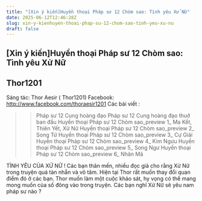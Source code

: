 ```yaml
---
title: "[Xin ý kiến]Huyền thoại Pháp sư 12 Chòm sao: Tình yêu Xử Nữ"
date: 2025-06-12T12:46:28Z
slug: xin-y-kienhuyen-thoai-phap-su-12-chom-sao-tinh-yeu-xu-nu
draft: false
---
```


## [Xin ý kiến]Huyền thoại Pháp sư 12 Chòm sao: Tình yêu Xử Nữ

## Thor1201

Sáng tác: Thor Aesir ( Thor1201)
 Facebook: http://www.facebook.com/thoraesir1201
 Các bài viết :
 >> Pháp sư 12 Cung hoàng đạo
 >> Pháp sư 12 Cung hoàng đạo thuở ban đầu
 >> Huyền thoại Pháp sư 12 Chòm sao_preview 1_ Ma Kết, Thiên Yết, Xử Nữ
 >> Huyền thoại Pháp sư 12 Chòm sao_preview 2_ Song Tử
 >> Huyền thoại Pháp sư 12 Chòm sao_preview 3_ Cự Giải
 >> Huyền thoại Pháp sư 12 Chòm sao_preview 4_ Kim Ngưu
 >> Huyền thoại Pháp sư 12 Chòm sao_preview 5_ Song Ngư
 >> Huyền thoại Pháp sư 12 Chòm sao_preview 6_ Nhân Mã
 
TÌNH YÊU CỦA XỬ NỮ ! Các bạn thân mến, nhiều đọc giả cho rằng Xử Nữ trong truyện quá tàn nhẫn và vô tâm. Hiện tại Thor rất muốn thay đổi quan điểm đó ở các bạn. Thor muốn làm một cuộc khảo sát, hy vọng có thể mang mong muốn của số đông vào trong truyện. Các bạn nghĩ Xử Nữ sẽ yêu nam pháp sư nào ?